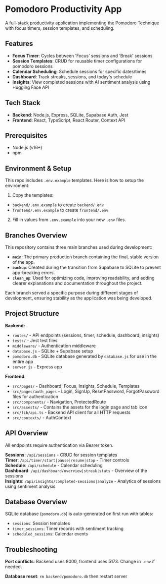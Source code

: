 # Pomodoro Productivity App

A full-stack productivity application implementing the Pomodoro Technique with focus timers, session templates, and scheduling.

## Features

- **Focus Timer**: Cycles between 'Focus' sessions and 'Break' sessions
- **Session Templates**: CRUD for reusable timer configurations for pomodoro sessions
- **Calendar Scheduling**: Schedule sessions for specific dates/times
- **Dashboard**: Track streaks, sessions, and today's schedule
- **Insights**: View completed sessions with AI sentiment analysis using Hugging Face API

## Tech Stack

- **Backend**: Node.js, Express, SQLite, Supabase Auth, Jest   
- **Frontend**: React, TypeScript, React Router, Context API

## Prerequisites

- Node.js (v16+)
- npm

## Environment & Setup

This repo includes `.env.example` templates. Here is how to setup the enviroment:

1) Copy the templates:
- `backend/.env.example` to create `backend/.env`
- `frontend/.env.example` to create `frontend/.env` 

2) Fill in values from `.env.example` into your new `.env` files.

## Branches Overview

This repository contains three main branches used during development:

- **`main`**: The primary production branch containing the final, stable version of the app.  
- **`backup`**: Created during the transition from Supabase to SQLite to prevent app-breaking errors.  
- **`clean_up`**: Used for optimizing code, improving readability, and adding clearer explanations and documentation throughout the project.  

Each branch served a specific purpose during different stages of development, ensuring stability as the application was being developed.
## Project Structure

**Backend:**
- `routes/` - API endpoints (sessions, timer, schedule, dashboard, insights)
- `tests/` - Jest test files 
- `middleware/` - Authentication middleware
- `database.js` - SQLite + Supabase setup
- `pomodoro.db` - SQLite database generated by `database.js` for use in the entire app
- `server.js` - Express app

**Frontend:**
- `src/pages/` - Dashboard, Focus, Insights, Schedule, Templates
- `src/pages/auth_pages` - Login, SignUp, ResetPassword, ForgotPassword files for authentication
- `src/components/` - Navigation, ProtectedRoute
- `src/assests/` - Contains the assets for the login page and tab icon 
- `src/lib/api.ts` - Backend API client for all HTTP requests
- `src/contexts/` - AuthContext

## API Overview

All endpoints require authentication via Bearer token.

**Sessions**: `/api/sessions` - CRUD for session templates  
**Timer**: `/api/timer/start|pause|resume|stop` - Timer controls  
**Schedule**: `/api/schedule` - Calendar scheduling  
**Dashboard**: `/api/dashboard/overview|streak|stats` - Overview of the sessions  
**Insights**: `/api/insights/completed-sessions|analyze` - Analytics of sessions using sentiment analysis

## Database Overview

SQLite database (`pomodoro.db`) is auto-generated on first run with tables:
- `sessions`:  Session templates
- `timer_sessions`: Timer records with sentiment tracking
- `scheduled_sessions`: Calendar events

## Troubleshooting

**Port conflicts**: Backend uses 8000, frontend uses 5173. Change in `.env` if needed.

**Database reset**: `rm backend/pomodoro.db` then restart server


